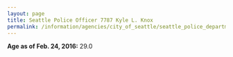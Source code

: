 ```yaml
---
layout: page
title: Seattle Police Officer 7787 Kyle L. Knox
permalink: /information/agencies/city_of_seattle/seattle_police_department/copbook/7787/
---
```


**Age as of Feb. 24, 2016:** 29.0
